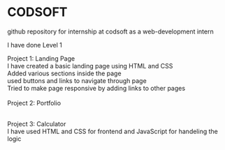# CODSOFT
github repository for internship at codsoft as a web-development intern

I have done Level 1

Project 1: Landing Page<br>
I have created a basic landing page using HTML and CSS<br>
Added various sections inside the page<br>
used buttons and links to navigate through page<br>
Tried to make page responsive by adding links to other pages<br>
<br>
Project 2: Portfolio<br>

<br>
Project 3:  Calculator<br>
I have used HTML and CSS for frontend and JavaScript for handeling the logic<br>


